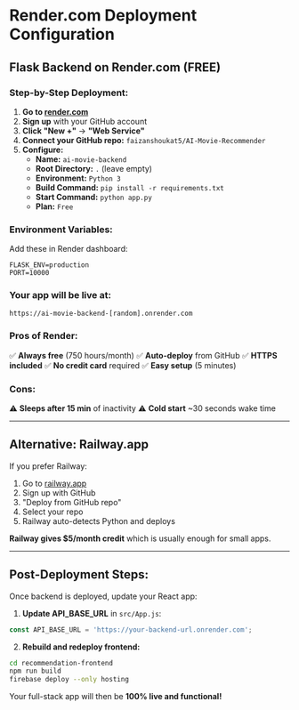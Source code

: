 # Render.com Deployment Configuration

## Flask Backend on Render.com (FREE)

### Step-by-Step Deployment:

1. **Go to [render.com](https://render.com)**
2. **Sign up** with your GitHub account
3. **Click "New +"** → **"Web Service"**
4. **Connect your GitHub repo:** `faizanshoukat5/AI-Movie-Recommender`
5. **Configure:**
   - **Name:** `ai-movie-backend`
   - **Root Directory:** `.` (leave empty)
   - **Environment:** `Python 3`
   - **Build Command:** `pip install -r requirements.txt`
   - **Start Command:** `python app.py`
   - **Plan:** `Free`

### Environment Variables:
Add these in Render dashboard:
```
FLASK_ENV=production
PORT=10000
```

### Your app will be live at:
`https://ai-movie-backend-[random].onrender.com`

### Pros of Render:
✅ **Always free** (750 hours/month)
✅ **Auto-deploy** from GitHub
✅ **HTTPS included**
✅ **No credit card** required
✅ **Easy setup** (5 minutes)

### Cons:
⚠️ **Sleeps after 15 min** of inactivity
⚠️ **Cold start** ~30 seconds wake time

---

## Alternative: Railway.app

If you prefer Railway:
1. Go to [railway.app](https://railway.app)
2. Sign up with GitHub
3. "Deploy from GitHub repo"
4. Select your repo
5. Railway auto-detects Python and deploys

**Railway gives $5/month credit** which is usually enough for small apps.

---

## Post-Deployment Steps:

Once backend is deployed, update your React app:

1. **Update API_BASE_URL** in `src/App.js`:
```javascript
const API_BASE_URL = 'https://your-backend-url.onrender.com';
```

2. **Rebuild and redeploy frontend:**
```bash
cd recommendation-frontend
npm run build
firebase deploy --only hosting
```

Your full-stack app will then be **100% live and functional!**
